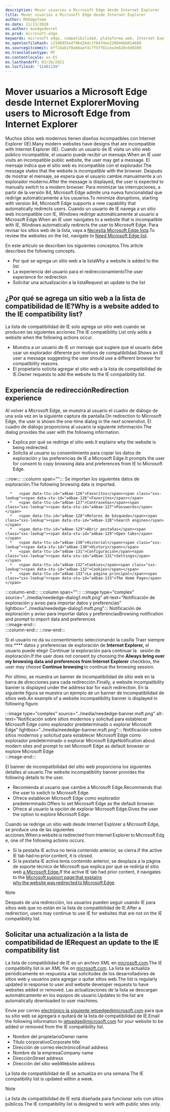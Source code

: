```yaml
---
description: Mover usuarios a Microsoft Edge desde Internet Explorer
title: Mover usuarios a Microsoft Edge desde Internet Explorer
author: MSEdgeTeam
ms.date: 11/13/2020
ms.author: msedgedevrel
ms.prod: microsoft-edge
keywords: microsoft edge, compatibilidad, plataforma web, Internet Explorer
ms.openlocfilehash: c2106955ed79bd28dc1f847dee220944bb014689
ms.sourcegitcommit: bff24ab1f0a66aaf4c7f5ff81cea3eb28c6d8380
ms.translationtype: MT
ms.contentlocale: es-ES
ms.lasthandoff: 03/26/2021
ms.locfileid: "11461139"
---
```

# <a name="moving-users-to-microsoft-edge-from-internet-explorer"></a><span data-ttu-id="a4bae-104">Mover usuarios a Microsoft Edge desde Internet Explorer</span><span class="sxs-lookup"><span data-stu-id="a4bae-104">Moving users to Microsoft Edge from Internet Explorer</span></span>  

<span data-ttu-id="a4bae-105">Muchos sitios web modernos tienen diseños incompatibles con Internet Explorer \(IE\).</span><span class="sxs-lookup"><span data-stu-id="a4bae-105">Many modern websites have designs that are incompatible with Internet Explorer \(IE\).</span></span>  <span data-ttu-id="a4bae-106">Cuando un usuario de IE visita un sitio web público incompatible, el usuario puede recibir un mensaje.</span><span class="sxs-lookup"><span data-stu-id="a4bae-106">When an IE user visits an incompatible public website, the user may get a message.</span></span>  <span data-ttu-id="a4bae-107">El mensaje indica que el sitio web es incompatible con el explorador.</span><span class="sxs-lookup"><span data-stu-id="a4bae-107">The message states that the website is incompatible with the browser.</span></span>  <span data-ttu-id="a4bae-108">Después de mostrar el mensaje, se espera que el usuario cambie manualmente a un explorador moderno.</span><span class="sxs-lookup"><span data-stu-id="a4bae-108">After the message is displayed, the user is expected to manually switch to a modern browser.</span></span>  <span data-ttu-id="a4bae-109">Para minimizar las interrupciones, a partir de la versión 84, Microsoft Edge admite una nueva funcionalidad que redirige automáticamente a los usuarios.</span><span class="sxs-lookup"><span data-stu-id="a4bae-109">To minimize disruptions, starting with version 84, Microsoft Edge supports a new capability that automatically redirects users.</span></span>  <span data-ttu-id="a4bae-110">Cuando un usuario de IE navega a un sitio web incompatible con IE, Windows redirige automáticamente al usuario a Microsoft Edge.</span><span class="sxs-lookup"><span data-stu-id="a4bae-110">When an IE user navigates to a website that is incompatible with IE, Windows automatically redirects the user to Microsoft Edge.</span></span>  <span data-ttu-id="a4bae-111">Para revisar los sitios web de la lista, vaya a [Necesita Microsoft Edge lista][MicrosoftEdgeNeededgeV1].</span><span class="sxs-lookup"><span data-stu-id="a4bae-111">To review the websites on the list, navigate to [Need Microsoft Edge list][MicrosoftEdgeNeededgeV1].</span></span>

<span data-ttu-id="a4bae-112">En este artículo se describen los siguientes conceptos.</span><span class="sxs-lookup"><span data-stu-id="a4bae-112">This article describes the following concepts.</span></span>  

*   <span data-ttu-id="a4bae-113">Por qué se agrega un sitio web a la lista</span><span class="sxs-lookup"><span data-stu-id="a4bae-113">Why a website is added to the list</span></span>  
*   <span data-ttu-id="a4bae-114">La experiencia del usuario para el redireccionamiento</span><span class="sxs-lookup"><span data-stu-id="a4bae-114">The user experience for redirection</span></span>  
*   <span data-ttu-id="a4bae-115">Solicitar una actualización a la lista</span><span class="sxs-lookup"><span data-stu-id="a4bae-115">Request an update to the list</span></span>  
    
## <a name="why-is-a-website-added-to-the-ie-compatibility-list"></a><span data-ttu-id="a4bae-116">¿Por qué se agrega un sitio web a la lista de compatibilidad de IE?</span><span class="sxs-lookup"><span data-stu-id="a4bae-116">Why is a website added to the IE compatibility list?</span></span>  

<span data-ttu-id="a4bae-117">La lista de compatibilidad de IE solo agrega un sitio web cuando se producen las siguientes acciones.</span><span class="sxs-lookup"><span data-stu-id="a4bae-117">The IE compatibility List only adds a website when the following actions occur.</span></span>  

*   <span data-ttu-id="a4bae-118">Muestra a un usuario de IE un mensaje que sugiere que el usuario debe usar un explorador diferente por motivos de compatibilidad.</span><span class="sxs-lookup"><span data-stu-id="a4bae-118">Shows an IE user a message suggesting the user should use a different browser for compatibility reasons.</span></span>  
*   <span data-ttu-id="a4bae-119">El propietario solicita agregar el sitio web a la lista de compatibilidad de IE.</span><span class="sxs-lookup"><span data-stu-id="a4bae-119">Owner requests to add the website to the IE compatibility list.</span></span>  

## <a name="redirection-experience"></a><span data-ttu-id="a4bae-120">Experiencia de redirección</span><span class="sxs-lookup"><span data-stu-id="a4bae-120">Redirection experience</span></span>

<span data-ttu-id="a4bae-121">Al volver a Microsoft Edge, se muestra al usuario el cuadro de diálogo de una sola vez en la siguiente captura de pantalla.</span><span class="sxs-lookup"><span data-stu-id="a4bae-121">On redirection to Microsoft Edge, the user is shown the one-time dialog in the next screenshot.</span></span>  <span data-ttu-id="a4bae-122">El cuadro de diálogo proporciona al usuario la siguiente información.</span><span class="sxs-lookup"><span data-stu-id="a4bae-122">The dialog provides the user with the following information.</span></span>  

*   <span data-ttu-id="a4bae-123">Explica por qué se redirige el sitio web.</span><span class="sxs-lookup"><span data-stu-id="a4bae-123">It explains why the website is being redirected.</span></span>  
*   <span data-ttu-id="a4bae-124">Solicita al usuario su consentimiento para copiar los datos de exploración y las preferencias de IE a Microsoft Edge.</span><span class="sxs-lookup"><span data-stu-id="a4bae-124">It prompts the user for consent to copy browsing data and preferences from IE to Microsoft Edge.</span></span>  

:::row:::
   :::column span="":::
      <span data-ttu-id="a4bae-125">Se importan los siguientes datos de exploración.</span><span class="sxs-lookup"><span data-stu-id="a4bae-125">The following browsing data is imported.</span></span>  
      
      *   <span data-ttu-id="a4bae-126">Favoritos</span><span class="sxs-lookup"><span data-stu-id="a4bae-126">Favorites</span></span>  
      *   <span data-ttu-id="a4bae-127">Contraseñas</span><span class="sxs-lookup"><span data-stu-id="a4bae-127">Passwords</span></span>  
      *   <span data-ttu-id="a4bae-128">Motores de búsqueda</span><span class="sxs-lookup"><span data-stu-id="a4bae-128">Search engines</span></span>  
      *   <span data-ttu-id="a4bae-129">Abrir pestañas</span><span class="sxs-lookup"><span data-stu-id="a4bae-129">Open tabs</span></span>  
      *   <span data-ttu-id="a4bae-130">Historial</span><span class="sxs-lookup"><span data-stu-id="a4bae-130">History</span></span>  
      *   <span data-ttu-id="a4bae-131">Configuración</span><span class="sxs-lookup"><span data-stu-id="a4bae-131">Settings</span></span>  
      *   <span data-ttu-id="a4bae-132">Cookies</span><span class="sxs-lookup"><span data-stu-id="a4bae-132">Cookies</span></span>  
      *   <span data-ttu-id="a4bae-133">La página principal</span><span class="sxs-lookup"><span data-stu-id="a4bae-133">The Home Page</span></span>  
   :::column-end:::
   :::column span="":::
      :::image type="complex" source="../media/neededge-dialog1.msft.png" alt-text="Notificación de exploración y aviso para importar datos y preferencias" lightbox="../media/neededge-dialog1.msft.png":::
         <span data-ttu-id="a4bae-135">Notificación de exploración y aviso para importar datos y preferencias</span><span class="sxs-lookup"><span data-stu-id="a4bae-135">Browsing notification and prompt to import data and preferences</span></span>  
      :::image-end:::  
   :::column-end:::
:::row-end:::

<span data-ttu-id="a4bae-136">Si el usuario no da su consentimiento seleccionando la casilla Traer siempre mis \*\*\*\* datos y preferencias de exploración de **Internet Explorer,** el usuario puede elegir Continuar la exploración para continuar la   sesión de exploración.</span><span class="sxs-lookup"><span data-stu-id="a4bae-136">If the user does not consent by choosing the **Always bring over my browsing data and preferences from Internet Explorer** checkbox, the user may choose **Continue browsing** to continue the browsing session.</span></span>  

<span data-ttu-id="a4bae-137">Por último, se muestra un banner de incompatibilidad de sitio web en la barra de direcciones para cada redirección.</span><span class="sxs-lookup"><span data-stu-id="a4bae-137">Finally, a website incompatibility banner is displayed under the address bar for each redirection.</span></span>  <span data-ttu-id="a4bae-138">En la siguiente figura se muestra un ejemplo de un banner de incompatibilidad de sitios web.</span><span class="sxs-lookup"><span data-stu-id="a4bae-138">An example of a website incompatibility banner is displayed in following figure.</span></span>

:::image type="complex" source="../media/neededge-banner.msft.png" alt-text="Notificación sobre sitios modernos y solicitud para establecer Microsoft Edge como explorador predeterminado o explorar Microsoft Edge" lightbox="../media/neededge-banner.msft.png":::
   <span data-ttu-id="a4bae-140">Notificación sobre sitios modernos y solicitud para establecer Microsoft Edge como explorador predeterminado o explorar Microsoft Edge</span><span class="sxs-lookup"><span data-stu-id="a4bae-140">Notification about modern sites and prompt to set Microsoft Edge as default browser or explore Microsoft Edge</span></span>  
:::image-end:::

<span data-ttu-id="a4bae-141">El banner de incompatibilidad del sitio web proporciona los siguientes detalles al usuario.</span><span class="sxs-lookup"><span data-stu-id="a4bae-141">The website incompatibility banner provides the following details to the user.</span></span>  

*   <span data-ttu-id="a4bae-142">Recomienda al usuario que cambie a Microsoft Edge.</span><span class="sxs-lookup"><span data-stu-id="a4bae-142">Recommends that the user to switch to Microsoft Edge.</span></span>  
*   <span data-ttu-id="a4bae-143">Ofrece establecer Microsoft Edge como explorador predeterminado.</span><span class="sxs-lookup"><span data-stu-id="a4bae-143">Offers to set Microsoft Edge as the default browser.</span></span>  
*   <span data-ttu-id="a4bae-144">Ofrece al usuario la opción de explorar Microsoft Edge.</span><span class="sxs-lookup"><span data-stu-id="a4bae-144">Gives the user the option to explore Microsoft Edge.</span></span>    
    
<span data-ttu-id="a4bae-145">Cuando se redirige un sitio web desde Internet Explorer a Microsoft Edge, se produce una de las siguientes acciones.</span><span class="sxs-lookup"><span data-stu-id="a4bae-145">When a website is redirected from Internet Explorer to Microsoft Edge, one of the following actions occurs.</span></span>

*   <span data-ttu-id="a4bae-146">Si la pestaña IE activa no tenía contenido anterior, se cierra.</span><span class="sxs-lookup"><span data-stu-id="a4bae-146">If the active IE tab had no prior content, it is closed.</span></span>  
*   <span data-ttu-id="a4bae-147">Si la pestaña IE activa tenía contenido anterior, se desplaza a la página de soporte técnico de Microsoft que explica por qué se redirija el sitio web [a Microsoft Edge.][MicrosoftSupportOfficeTheWebsiteYouWereTryingToReachDoesntWorkWithInternetExplorer]</span><span class="sxs-lookup"><span data-stu-id="a4bae-147">If the active IE tab had prior content, it navigates to the [Microsoft support page that explains why the website was redirected to Microsoft Edge][MicrosoftSupportOfficeTheWebsiteYouWereTryingToReachDoesntWorkWithInternetExplorer].</span></span>  

> [!NOTE]
> <span data-ttu-id="a4bae-148">Después de una redirección, los usuarios pueden seguir usando IE para sitios web que no están en la lista de compatibilidad de IE.</span><span class="sxs-lookup"><span data-stu-id="a4bae-148">After a redirection, users may continue to use IE for websites that are not on the IE compatibility list.</span></span>  

## <a name="request-an-update-to-the-ie-compatibility-list"></a><span data-ttu-id="a4bae-149">Solicitar una actualización a la lista de compatibilidad de IE</span><span class="sxs-lookup"><span data-stu-id="a4bae-149">Request an update to the IE compatibility list</span></span>  

<span data-ttu-id="a4bae-150">La lista de compatibilidad de IE es un archivo XML en [microsoft.com][MicrosoftOfficialHome].</span><span class="sxs-lookup"><span data-stu-id="a4bae-150">The IE compatibility list is an XML file on [microsoft.com][MicrosoftOfficialHome].</span></span>  <span data-ttu-id="a4bae-151">La lista se actualiza periódicamente en respuesta a las solicitudes de los desarrolladores de sitios web y usuarios para agregar o quitar sitios web.</span><span class="sxs-lookup"><span data-stu-id="a4bae-151">The list is regularly updated in response to user and website developer requests to have websites added or removed.</span></span>  <span data-ttu-id="a4bae-152">Las actualizaciones de la lista se descargan automáticamente en los equipos de usuario.</span><span class="sxs-lookup"><span data-stu-id="a4bae-152">Updates to the list are automatically downloaded to user machines.</span></span>  

<span data-ttu-id="a4bae-153">Envíe por correo [electrónico la siguiente ietoedge@microsoft.com][MailtoMicrosoftIetoedge] para que su sitio web se agregará o quitará de la lista de compatibilidad de IE.</span><span class="sxs-lookup"><span data-stu-id="a4bae-153">Email the following information to [ietoedge@microsoft.com][MailtoMicrosoftIetoedge] for your website to be added or removed from the IE compatibility list.</span></span>    

*   <span data-ttu-id="a4bae-154">Nombre del propietario</span><span class="sxs-lookup"><span data-stu-id="a4bae-154">Owner name</span></span>  
*   <span data-ttu-id="a4bae-155">Título corporativo</span><span class="sxs-lookup"><span data-stu-id="a4bae-155">Corporate title</span></span>  
*   <span data-ttu-id="a4bae-156">Dirección de correo electrónico</span><span class="sxs-lookup"><span data-stu-id="a4bae-156">Email address</span></span>  
*   <span data-ttu-id="a4bae-157">Nombre de la empresa</span><span class="sxs-lookup"><span data-stu-id="a4bae-157">Company name</span></span>  
*   <span data-ttu-id="a4bae-158">Dirección</span><span class="sxs-lookup"><span data-stu-id="a4bae-158">Street address</span></span>  
*   <span data-ttu-id="a4bae-159">Dirección del sitio web</span><span class="sxs-lookup"><span data-stu-id="a4bae-159">Website address</span></span>  
    
<span data-ttu-id="a4bae-160">La lista de compatibilidad de IE se actualiza en una semana.</span><span class="sxs-lookup"><span data-stu-id="a4bae-160">The IE compatibility list is updated within a week.</span></span>

> [!NOTE]
> <span data-ttu-id="a4bae-161">La lista de compatibilidad de IE está diseñada para funcionar solo con sitios públicos.</span><span class="sxs-lookup"><span data-stu-id="a4bae-161">The IE compatibility list is designed to work with public sites only.</span></span>  

<!-- links -->  

[MailtoMicrosoftIetoedge]: mailto:ietoedge@microsoft.com "Enviar un correo electrónico a ietoedge@microsoft.com"  

[MicrosoftOfficialHome]: https://www.microsoft.com "Inicio oficial de Microsoft"  

[MicrosoftEdgeNeededgeV1]:  https://edge.microsoft.com/neededge/v1 "Necesita Microsoft Edge lista v1 xml | Microsoft Edge"  

[MicrosoftSupportOfficeTheWebsiteYouWereTryingToReachDoesntWorkWithInternetExplorer]: https://support.microsoft.com/office/the-website-you-were-trying-to-reach-doesn-t-work-with-internet-explorer-8f5fc675-cd47-414c-9535-12821ddfc554 "El sitio web al que intentabas llegar no funciona con Internet Explorer | Microsoft Office Soporte técnico"  
